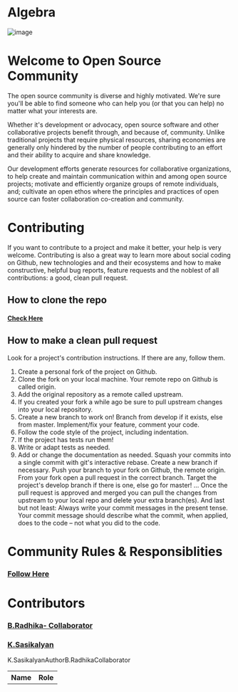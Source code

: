 # Algebra

![image](https://user-images.githubusercontent.com/67740644/167239629-b5d3731f-51de-4c37-9b40-89e6369ec4b2.png)

# Welcome to Open Source Community
The open source community is diverse and highly motivated. We're sure you'll be able to find someone who can help you (or that you can help) no matter what your interests are.

Whether it's development or advocacy, open source software and other collaborative projects benefit through, and because of, community. Unlike traditional projects that require physical resources, sharing economies are generally only hindered by the number of people contributing to an effort and their ability to acquire and share knowledge.

Our development efforts generate resources for collaborative organizations, to help create and maintain communication within and among open source projects; motivate and efficiently organize groups of remote individuals, and; cultivate an open ethos where the principles and practices of open source can foster collaboration co-creation and community.

# Contributing

If you want to contribute to a project and make it better, your help is very welcome. Contributing is also a great way to learn more about social coding on Github, new technologies and and their ecosystems and how to make constructive, helpful bug reports, feature requests and the noblest of all contributions: a good, clean pull request.

## How to clone the repo
#### [Check Here](https://docs.github.com/en/repositories/creating-and-managing-repositories/cloning-a-repository)

## How to make a clean pull request
Look for a project's contribution instructions. If there are any, follow them.

1. Create a personal fork of the project on Github.
2. Clone the fork on your local machine. Your remote repo on Github is called origin.
3. Add the original repository as a remote called upstream.
4. If you created your fork a while ago be sure to pull upstream changes into your local repository.
5. Create a new branch to work on! Branch from develop if it exists, else from master.
Implement/fix your feature, comment your code.
6. Follow the code style of the project, including indentation.
7. If the project has tests run them!
8. Write or adapt tests as needed.
9. Add or change the documentation as needed.
Squash your commits into a single commit with git's interactive rebase. Create a new branch if necessary.
Push your branch to your fork on Github, the remote origin.
From your fork open a pull request in the correct branch. Target the project's develop branch if there is one, else go for master!
...
Once the pull request is approved and merged you can pull the changes from upstream to your local repo and delete your extra branch(es).
And last but not least: Always write your commit messages in the present tense. Your commit message should describe what the commit, when applied, does to the code – not what you did to the code.

# Community Rules & Responsiblities
### [Follow Here](https://github.com/KanakamSasikalyan/Algebra/edit/main/CONTRIBUTING.md)

# Contributors
### [B.Radhika- Collaborator](https://github.com/radhika511)
### [K.Sasikalyan](https://github.com/KanakamSasikalyan)

<table>
  <tr>
    <th>Name</th>
    <th>Role</th>
  </tr>
  <tr>
    <tr>K.Sasikalyan</tr>
    <tr>Author</tr>
  </tr>
  <tr>
    <tr>B.Radhika</tr>
    <tr>Collaborator</tr>
  </tr>
</table>

